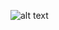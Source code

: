 ![alt text](https://github.com/bipin-a/projects/blob/master/3D%20Computer%20Vision%20Displacement%20Tracker/Theory.png)
